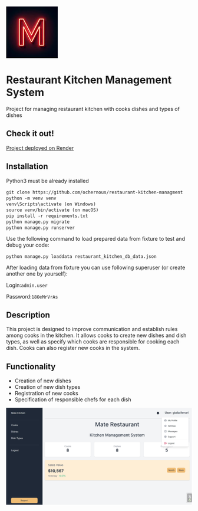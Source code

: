![](logo.jpg)

# Restaurant Kitchen Management System 

Project for managing restaurant kitchen with cooks dishes and types of dishes

## Check it out!

[Project deployed on Render](PAST_LINK_HERE)

## Installation

Python3 must be already installed

```shell
git clone https://github.com/ochernous/restaurant-kitchen-managment
python -m venv venv
venv\Scripts\activate (on Windows)
source venv/bin/activate (on macOS)
pip install -r requirements.txt
python manage.py migrate
python manage.py runserver
```
Use the following command to load prepared data from fixture to test and debug your code:
```shell
python manage.py loaddata restaurant_kitchen_db_data.json
```
After loading data from fixture you can use following superuser (or create another one by yourself):

Login:```admin.user```

Password:```18OeMrVrAs```

## Description
This project is designed to improve communication and establish rules among cooks in the kitchen. It allows cooks to 
create new dishes and dish types, as well as specify which cooks are responsible for cooking each dish.
Cooks can also register new cooks in the system.

## Functionality
- Creation of new dishes
- Creation of new dish types
- Registration of new cooks
- Specification of responsible chefs for each dish

![Website Interface](demo.jpg)
